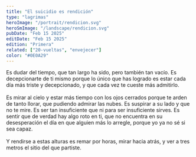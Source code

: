 ```yaml
---
title: "El suicidio es rendición"
type: "lagrimas"
heroImage: "/portrait/rendicion.svg"
heroSmImage: "/landscape/rendicion.svg"
pubDate: "Feb 15 2025"
editDate: "Feb 15 2025"
edition: "Primera"
related: ["20-vueltas", "envejecer"]
color: "#0E0A29"
---
```


Es dudar del tiempo, que tan largo ha sido, pero también tan vacío. Es decepcionarte de ti mismo porque lo único que has logrado es estar cada día más triste y decepcionado, y que cada vez te cueste más admitirlo.
<br><br>
Es mirar al cielo y estar más tiempo con los ojos cerrados porque te arden de tanto llorar, que pudiendo admirar las nubes. Es suspirar a su lado y que no te mire. Es ser tan insuficiente que ni para ser insuficiente sirves. Es sentir que de verdad hay algo roto en ti, que no encuentra en su desesperación el día en que alguien más lo arregle, porque yo ya no sé si sea capaz.
<br><br>
Y rendirse a estas alturas es remar por horas, mirar hacia atrás, y ver a tres metros el sitio del que partiste.
